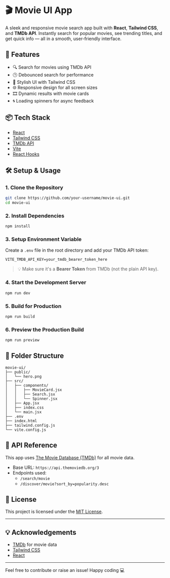 # 🎬 Movie UI App

A sleek and responsive movie search app built with **React**, **Tailwind CSS**, and **TMDb API**. Instantly search for popular movies, see trending titles, and get quick info — all in a smooth, user-friendly interface.



## 🚀 Features

- 🔍 Search for movies using TMDb API
- 🕒 Debounced search for performance
- 🎨 Stylish UI with Tailwind CSS
- 🌐 Responsive design for all screen sizes
- 🎞️ Dynamic results with movie cards
- 🌀 Loading spinners for async feedback

## 📦 Tech Stack

- [React](https://reactjs.org/)
- [Tailwind CSS](https://tailwindcss.com/)
- [TMDb API](https://www.themoviedb.org/documentation/api)
- [Vite](https://vitejs.dev/)
- [React Hooks](https://reactjs.org/docs/hooks-intro.html)

## 🛠 Setup & Usage

### 1. Clone the Repository

```bash
git clone https://github.com/your-username/movie-ui.git
cd movie-ui
```

### 2. Install Dependencies

```bash
npm install
```

### 3. Setup Environment Variable

Create a `.env` file in the root directory and add your TMDb API token:

```
VITE_TMDB_API_KEY=your_tmdb_bearer_token_here
```

> 💡 Make sure it's a **Bearer Token** from TMDb (not the plain API key).

### 4. Start the Development Server

```bash
npm run dev
```

### 5. Build for Production

```bash
npm run build
```

### 6. Preview the Production Build

```bash
npm run preview
```

## 📁 Folder Structure

```
movie-ui/
├── public/
│   └── hero.png
├── src/
│   ├── components/
│   │   ├── MovieCard.jsx
│   │   ├── Search.jsx
│   │   └── Spinner.jsx
│   ├── App.jsx
│   ├── index.css
│   └── main.jsx
├── .env
├── index.html
├── tailwind.config.js
└── vite.config.js
```

## 🔑 API Reference

This app uses [The Movie Database (TMDb)](https://www.themoviedb.org/) for all movie data.

- Base URL: `https://api.themoviedb.org/3`
- Endpoints used:
  - `/search/movie`
  - `/discover/movie?sort_by=popularity.desc`


## 📃 License

This project is licensed under the [MIT License](LICENSE).

---

## 💡 Acknowledgements

- [TMDb](https://www.themoviedb.org/) for movie data
- [Tailwind CSS](https://tailwindcss.com/)
- [React](https://reactjs.org/)

---

Feel free to contribute or raise an issue! Happy coding 💻
